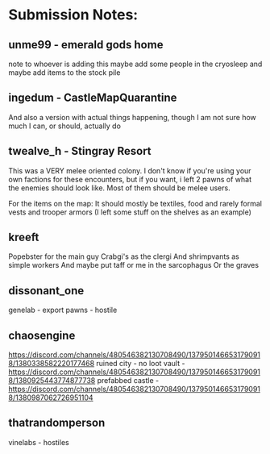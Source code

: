 ﻿# Submission Notes:

## unme99 - emerald gods home

note to whoever is adding this maybe add some people in the cryosleep and maybe add items to the stock pile

## ingedum - CastleMapQuarantine

And also a version with actual things happening, though I am not sure how much I can, or should, actually do


## twealve_h - Stingray Resort

This was a VERY melee oriented colony.
I don't know if you're using your own factions for these encounters, but if you want, i left 2 pawns of what the enemies should look like. Most of them should be melee users.

For the items on the map: It should mostly be textiles, food and rarely formal vests and trooper armors (I left some stuff on the shelves as an example)


## kreeft
Popebster for the main guy
Crabgi's as the clergi
And shrimpvants as simple workers
And maybe put taff or me in the sarcophagus
Or the graves


## dissonant_one
genelab - export pawns - hostile


## chaosengine
https://discord.com/channels/480546382130708490/1379501466531790918/1380338582220177468
ruined city - no loot
vault - https://discord.com/channels/480546382130708490/1379501466531790918/1380925443774877738
prefabbed castle - https://discord.com/channels/480546382130708490/1379501466531790918/1380987062726951104

## thatrandomperson
vinelabs - hostiles
